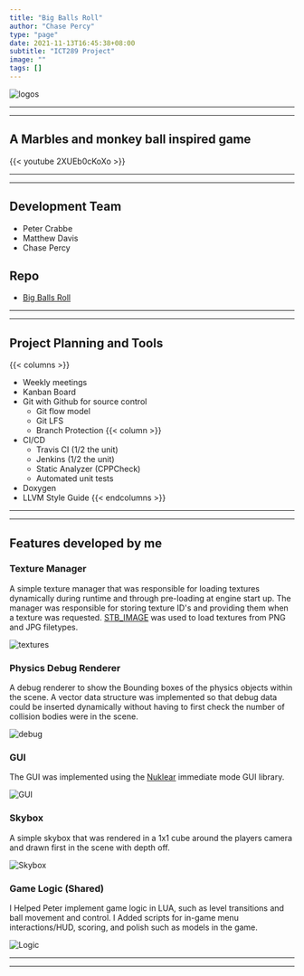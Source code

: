 ```yaml
---
title: "Big Balls Roll"
author: "Chase Percy"
type: "page"
date: 2021-11-13T16:45:38+08:00
subtitle: "ICT289 Project"
image: ""
tags: []
---
```


![logos](/img/bbr/icons.png)

---
---
## A Marbles and monkey ball inspired game

{{< youtube 2XUEb0cKoXo >}}

---
---
## Development Team
- Peter Crabbe
- Matthew Davis
- Chase Percy

## Repo
- [Big Balls Roll](https://github.com/MajorArkwolf/BigBallsRoll)
---
---

## Project Planning and Tools
{{< columns >}}
- Weekly meetings
- Kanban Board
- Git with Github for source control
  - Git flow model
  - Git LFS
  - Branch Protection
{{< column >}}
- CI/CD
  - Travis CI (1/2 the unit)
  - Jenkins (1/2 the unit)
  - Static Analyzer (CPPCheck)
  - Automated unit tests
- Doxygen
- LLVM Style Guide
{{< endcolumns >}}

---
---

## Features developed by me
### Texture Manager
A simple texture manager that was responsible for loading textures 
dynamically during runtime and through pre-loading at engine start 
up. The manager was responsible for storing texture ID's and providing them
when a texture was requested. [STB_IMAGE](https://github.com/nothings/stb/blob/master/stb_image.h) was used to load textures from PNG and JPG filetypes.

![textures](/img/bbr/tm.png)

### Physics Debug Renderer
A debug renderer to show the Bounding boxes of the physics objects
within the scene. A vector data structure was implemented so that
debug data could be inserted dynamically without having to first check
the number of collision bodies were in the scene.

![debug](/img/bbr/debug.png)

### GUI
The GUI was implemented using the [Nuklear](https://github.com/Immediate-Mode-UI/Nuklear) immediate mode GUI 
library.

![GUI](/img/bbr/gui.png)

### Skybox
A simple skybox that was rendered in a 1x1 cube around the players 
camera and drawn first in the scene with depth off.

![Skybox](/img/bbr/skybox.png)

### Game Logic (Shared)
I Helped Peter implement game logic in LUA, such as level transitions and ball movement and control.
I Added scripts for in-game menu interactions/HUD, scoring, and polish such as models in the game.

![Logic](/img/bbr/logic.png)

---
---
